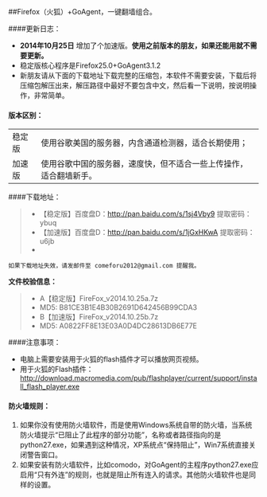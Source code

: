 ##Firefox（火狐）+GoAgent，一键翻墙组合。

####更新日志：
* **2014年10月25日** 增加了个加速版。**使用之前版本的朋友，如果还能用就不需要更新。**
* 稳定版核心程序是Firefox25.0+GoAgent3.1.2
* 新朋友请从下面的下载地址下载完整的压缩包，本软件不需要安装，下载后将压缩包解压出来，解压路径中最好不要包含中文，然后看一下说明，按说明操作，非常简单。

#### 版本区别：
<table>
<tbody>
<tr>
<td>稳定版</td>
<td align="left">使用谷歌美国的服务器，内含通道检测器，适合长期使用；</td>
</tr>
<tr>
<td>加速版</td>
<td align="left">使用谷歌中国的服务器，速度快，但不适合一些上传操作，适合翻墙新手。</td>
</tr>
</tbody>
</table>

####下载地址：
> * 【稳定版】百度盘D：http://pan.baidu.com/s/1sj4Vby9 提取密码：ybuq
> * 【加速版】百度盘D：http://pan.baidu.com/s/1jGxHKwA 提取密码：u6jb
> * 

`如果下载地址失效，请发邮件至 comeforu2012@gmail.com 提醒我。`

**文件校验信息：**
> * A【稳定版】FireFox_v2014.10.25a.7z
>  * MD5: B81CE3B1E4B30B2691D642456B99CDA3
> * B【加速版】FireFox_v2014.10.25b.7z
>  * MD5: A0822FF8E13E03A0D4DC28613DB6E77E

####注意事项：
* 电脑上需要安装用于火狐的flash插件才可以播放网页视频。
 *  用于火狐的Flash插件：http://download.macromedia.com/pub/flashplayer/current/support/install_flash_player.exe

#### 防火墙规则：
1. 如果你没有使用防火墙软件，而是使用Windows系统自带的防火墙，当系统防火墙提示“已阻止了此程序的部分功能”，名称或者路径指向的是python27.exe，如果遇到这种情况，XP系统点“保持阻止”，Win7系统直接关闭警告窗口。
2. 如果安装有防火墙软件，比如comodo，对GoAgent的主程序python27.exe应启用“只有外连”的规则，也就是阻止所有连入的请求。其他防火墙软件也是同样的设置。
